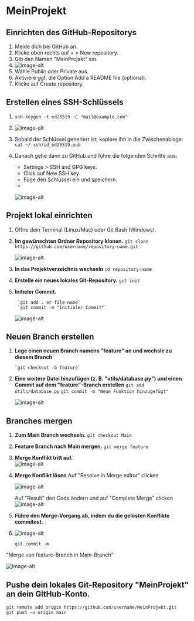 # MeinProjekt


## Einrichten des GitHub-Repositorys 

1. Melde dich bei GitHub an.
2. Klicke oben rechts auf + > New repository.
3. Gib den Namen "MeinProjekt" ein.
4. 
    ![image-alt](https://github.com/Carlitos-pixel/MeinProjekt/blob/main/createNewRepository.jpg?raw=true)
5. Wähle Public oder Private aus.
6. Aktiviere ggf. die Option Add a README file (optional).
7. Klicke auf Create repository.


## Erstellen eines SSH-Schlüssels

1. `ssh-keygen -t ed25519 -C "mail@example.com"`
2. 
   ![image-alt](https://github.com/Carlitos-pixel/MeinProjekt/blob/main/screenshots/generateSSH.jpg?raw=true)

3. Sobald der Schlüssel generiert ist, kopiere ihn in die Zwischenablage:
    `cat ~/.ssh/id_ed25519.pub`

4. Danach gehe dann zu GitHub und führe die folgenden Schritte aus:
   * Settings > SSH and GPG keys.
   * Click auf New SSH key.
   * Füge den Schlüssel ein und speichern.
   * 
   ![image-alt](https://github.com/Carlitos-pixel/MeinProjekt/blob/main/screenshots/genetatedKeyImGitHub.jpg?raw=true)

## Projekt lokal einrichten

1. Öffne dein Terminal (Linux/Mac) oder Git Bash (Windows).

2. **Im gewünschten Ordner Repository klonen.**
    `git clone https://github.com/username/repository-name.git`
   
    ![image-alt](https://github.com/Carlitos-pixel/MeinProjekt/blob/main/screenshots/projektClonen.jpg?raw=true)

4. **In das Projektverzeichnis wechseln**
    `cd repository-name`

5. **Erstelle ein neues lokales Git-Repository.**
    `git init`

6. **Initieler Commit.**
   ```
    `git add . or file-name`
    `git commit -m "Initialer Commit"`
   ```
   
    ![image-alt](https://github.com/Carlitos-pixel/MeinProjekt/blob/main/screenshots/FirstCommit.jpg?raw=true)
 
 ## Neuen Branch erstellen    
 1. **Lege einen neuen Branch namens "feature" an und wechsle zu diesem Branch**
    ```
    `git checkout -b feature`
    ```

 3. **Eine weitere Datei hinzufügen (z. B. "utils/database.py") und einen Commit auf dem "feature"-Branch erstellen**
    `git add utils/database.py`
    `git commit -m "Neue Funktion hinzugefügt"`
    
    ![image-alt](https://github.com/Carlitos-pixel/MeinProjekt/blob/main/screenshots/Commit%20im%20Branch%20Feature.jpg?raw=true)

## Branches mergen
 1. **Zum Main Branch wechseln.** 
    `git checkout Main`

 2. **Feature Branch nach Main mergen.**
    `git merge feature`

 3. **Merge Konflikt tritt auf.**   
     ![image-alt](https://github.com/Carlitos-pixel/MeinProjekt/blob/main/screenshots/MergeKonflikt1.jpg?raw=true)
 
 4. **Merge Konflikt lösen**
    Auf "Resolve in  Merge editor" clicken
    
    ![image-alt](https://github.com/Carlitos-pixel/MeinProjekt/blob/main/screenshots/Konflikt-advice.jpg?raw=true)
    
    Auf "Result" den Code ändern und auf "Complete Merge" clicken
    ![image-alt](https://github.com/Carlitos-pixel/MeinProjekt/blob/main/screenshots/MergeKonfliktL%C3%B6sung.jpg?raw=true)

 6. **Führe den Merge-Vorgang ab, indem du die gelösten Konflikte commitest.**
 7. 
    ![image-alt](https://github.com/Carlitos-pixel/MeinProjekt/blob/main/screenshots/Konflikt-gel%C3%B6st.jpg?raw=true)
  
    `git commit -m`

 "Merge von feature-Branch in Main-Branch"
 
 ![image-alt](https://github.com/Carlitos-pixel/MeinProjekt/blob/main/screenshots/Fertig.jpg?raw=true)  
    
## Pushe dein lokales Git-Repository "MeinProjekt" an dein GitHub-Konto.
    git remote add origin https://github.com/username/MeinProjekt.git
    git push -u origin main


